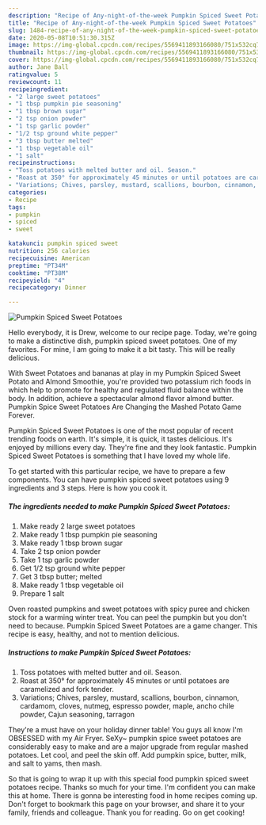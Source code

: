 ```yaml
---
description: "Recipe of Any-night-of-the-week Pumpkin Spiced Sweet Potatoes"
title: "Recipe of Any-night-of-the-week Pumpkin Spiced Sweet Potatoes"
slug: 1484-recipe-of-any-night-of-the-week-pumpkin-spiced-sweet-potatoes
date: 2020-05-08T10:51:30.315Z
image: https://img-global.cpcdn.com/recipes/5569411893166080/751x532cq70/pumpkin-spiced-sweet-potatoes-recipe-main-photo.jpg
thumbnail: https://img-global.cpcdn.com/recipes/5569411893166080/751x532cq70/pumpkin-spiced-sweet-potatoes-recipe-main-photo.jpg
cover: https://img-global.cpcdn.com/recipes/5569411893166080/751x532cq70/pumpkin-spiced-sweet-potatoes-recipe-main-photo.jpg
author: Jane Ball
ratingvalue: 5
reviewcount: 11
recipeingredient:
- "2 large sweet potatoes"
- "1 tbsp pumpkin pie seasoning"
- "1 tbsp brown sugar"
- "2 tsp onion powder"
- "1 tsp garlic powder"
- "1/2 tsp ground white pepper"
- "3 tbsp butter melted"
- "1 tbsp vegetable oil"
- "1 salt"
recipeinstructions:
- "Toss potatoes with melted butter and oil. Season."
- "Roast at 350° for approximately 45 minutes or until potatoes are caramelized and fork tender."
- "Variations; Chives, parsley, mustard, scallions, bourbon, cinnamon, cardamom, cloves, nutmeg, espresso powder, maple, ancho chile powder, Cajun seasoning, tarragon"
categories:
- Recipe
tags:
- pumpkin
- spiced
- sweet

katakunci: pumpkin spiced sweet 
nutrition: 256 calories
recipecuisine: American
preptime: "PT34M"
cooktime: "PT38M"
recipeyield: "4"
recipecategory: Dinner

---
```



![Pumpkin Spiced Sweet Potatoes](https://img-global.cpcdn.com/recipes/5569411893166080/751x532cq70/pumpkin-spiced-sweet-potatoes-recipe-main-photo.jpg)

Hello everybody, it is Drew, welcome to our recipe page. Today, we're going to make a distinctive dish, pumpkin spiced sweet potatoes. One of my favorites. For mine, I am going to make it a bit tasty. This will be really delicious.

With Sweet Potatoes and bananas at play in my Pumpkin Spiced Sweet Potato and Almond Smoothie, you&#39;re provided two potassium rich foods in which help to promote for healthy and regulated fluid balance within the body. In addition, achieve a spectacular almond flavor almond butter. Pumpkin Spice Sweet Potatoes Are Changing the Mashed Potato Game Forever.

Pumpkin Spiced Sweet Potatoes is one of the most popular of recent trending foods on earth. It's simple, it is quick, it tastes delicious. It's enjoyed by millions every day. They're fine and they look fantastic. Pumpkin Spiced Sweet Potatoes is something that I have loved my whole life.


To get started with this particular recipe, we have to prepare a few components. You can have pumpkin spiced sweet potatoes using 9 ingredients and 3 steps. Here is how you cook it.

<!--inarticleads1-->

##### The ingredients needed to make Pumpkin Spiced Sweet Potatoes:

1. Make ready 2 large sweet potatoes
1. Make ready 1 tbsp pumpkin pie seasoning
1. Make ready 1 tbsp brown sugar
1. Take 2 tsp onion powder
1. Take 1 tsp garlic powder
1. Get 1/2 tsp ground white pepper
1. Get 3 tbsp butter; melted
1. Make ready 1 tbsp vegetable oil
1. Prepare 1 salt


Oven roasted pumpkins and sweet potatoes with spicy puree and chicken stock for a warming winter treat. You can peel the pumpkin but you don&#39;t need to because. Pumpkin Spiced Sweet Potatoes are a game changer. This recipe is easy, healthy, and not to mention delicious. 

<!--inarticleads2-->

##### Instructions to make Pumpkin Spiced Sweet Potatoes:

1. Toss potatoes with melted butter and oil. Season.
1. Roast at 350° for approximately 45 minutes or until potatoes are caramelized and fork tender.
1. Variations; Chives, parsley, mustard, scallions, bourbon, cinnamon, cardamom, cloves, nutmeg, espresso powder, maple, ancho chile powder, Cajun seasoning, tarragon


They&#39;re a must have on your holiday dinner table! You guys all know I&#39;m OBSESSED with my Air Fryer. SeXy~ pumpkin spice sweet potatoes are considerably easy to make and are a major upgrade from regular mashed potatoes. Let cool, and peel the skin off. Add pumpkin spice, butter, milk, and salt to yams, then mash. 

So that is going to wrap it up with this special food pumpkin spiced sweet potatoes recipe. Thanks so much for your time. I'm confident you can make this at home. There is gonna be interesting food in home recipes coming up. Don't forget to bookmark this page on your browser, and share it to your family, friends and colleague. Thank you for reading. Go on get cooking!
